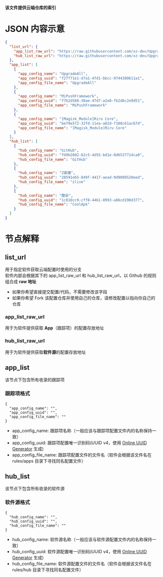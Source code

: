 **该文件提供云端仓库的索引**

# JSON 内容示意

```json
{
  "list_url": {
    "app_list_raw_url": "https://raw.githubusercontent.com/xz-dev/UpgradeAll-rules/dev/rules/apps/",
    "hub_list_raw_url": "https://raw.githubusercontent.com/xz-dev/UpgradeAll-rules/dev/rules/hub/"
  },
  "app_list": [
    {
      "app_config_name": "UpgradeAll",
      "app_config_uuid": "f27f71e1-d7a1-4fd1-bbcc-9744380611a1",
      "app_config_file_name": "UpgradeAll"
    },
    {
      "app_config_name": "MiPushFramework",
      "app_config_uuid": "f7b2d588-38ae-47d7-a2e8-fb2d6c2e9d51",
      "app_config_file_name": "MiPushFramework"
    },
    {
      "app_config_name": "[Magisk_Module]Riru Core",
      "app_config_uuid": "bef9e572-32fd-11ea-a82d-f108c61ac67d",
      "app_config_file_name": "[Magisk_Module]Riru Core"
    }
  ],
  "hub_list": [
    {
      "hub_config_name": "GitHub",
      "hub_config_uuid": "fd9b2602-62c5-4d55-bd1e-0d6537714ca0",
      "hub_config_file_name": "GitHub"
    },
    {
      "hub_config_name": "Z直播",
      "hub_config_uuid": "28591e65-849f-4417-aead-9d9098520eed",
      "hub_config_file_name": "zlive"
    },
    {
      "hub_config_name": "酷安",
      "hub_config_uuid": "1c010cc9-cff8-4461-8993-a86cd190d377",
      "hub_config_file_name": "CoolApk"
    }
  ]
}
```

# 节点解释

## list_url

用于指定软件获取云端配置时使用的分支  
软件内部会根据其下的 app_list_raw_url 和 hub_list_raw_url，以 Github 的规则组合成 **raw 地址**

- 如果你希望直接提交配置/代码，不需要修改该字段
- 如果你希望 Fork 该配置仓库并使用自己的仓库，请修改配置以指向你自己的仓库

### app_list_raw_url

用于为软件提供获取 **App**（跟踪项）的配置存放地址

### hub_list_raw_url

用于为软件提供获取**软件源**的配置存放地址

## app_list

该节点下包含所有收录的跟踪项

### 跟踪项格式

```text
{
  "app_config_name": "",
  "app_config_uuid": "",
  "app_config_file_name": ""
}
```

- app_config_name: 跟踪项名称（一般应该与跟踪项配置文件内的名称保持一致）
- app_config_uuid: 跟踪项配置唯一识别码(UUID v4，使用 [Online UUID Generator](https://www.uuidgenerator.net) 生成)
- app_config_file_name: 跟踪项配置文件的文件名（软件会根据该文件名在 rules/apps 目录下寻找同名配置文件）

## hub_list

该节点下包含所有收录的软件源

### 软件源格式

```text
{
  "hub_config_name": "",
  "hub_config_uuid": "",
  "hub_config_file_name": ""
}
```

- hub_config_name: 软件源名称（一般应该与软件源配置文件内的名称保持一致）
- hub_config_uuid: 软件源配置唯一识别码(UUID v4，使用 [Online UUID Generator](https://www.uuidgenerator.net) 生成)
- hub_config_file_name: 软件源配置文件的文件名（软件会根据该文件名在 rules/hub 目录下寻找同名配置文件）
